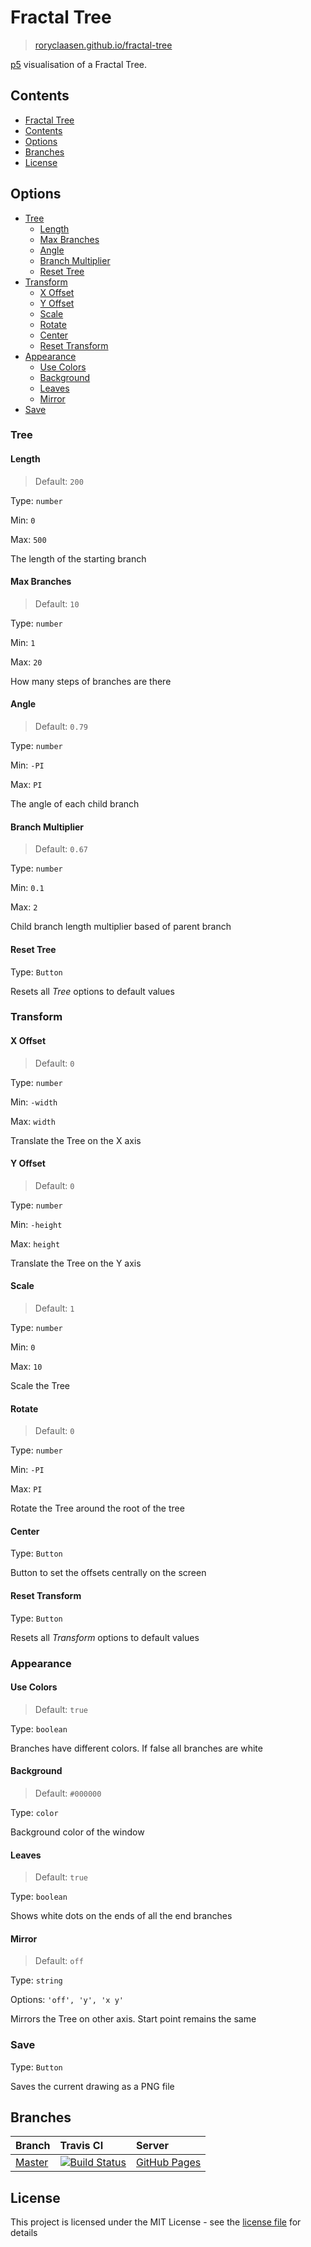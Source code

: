 # Fractal Tree

> [roryclaasen.github.io/fractal-tree](https://roryclaasen.github.io/fractal-tree)

[p5](https://github.com/processing/p5.js) visualisation of a Fractal Tree.

## Contents

- [Fractal Tree](#fractal-tree)
- [Contents](#contents)
- [Options](#options)
- [Branches](#branches)
- [License](#license)

## Options

- [Tree](#tree)
  - [Length](#length)
  - [Max Branches](#max-branches)
  - [Angle](#angle)
  - [Branch Multiplier](#branch-multiplier)
  - [Reset Tree](#reset-tree)
- [Transform](#transform)
  - [X Offset](#x-offset)
  - [Y Offset](#y-offset)
  - [Scale](#scale)
  - [Rotate](#rotate)
  - [Center](#center)
  - [Reset Transform](#reset-transform)
- [Appearance](#appearance)
  - [Use Colors](#use-colors)
  - [Background](#background)
  - [Leaves](#leaves)
  - [Mirror](#mirror)
- [Save](#save)

### Tree

#### Length

> Default: `200`

Type: `number`

Min: `0`

Max: `500`

The length of the starting branch

#### Max Branches

> Default: `10`

Type: `number`

Min: `1`

Max: `20`

How many steps of branches are there

#### Angle

> Default: `0.79`

Type: `number`

Min: `-PI`

Max: `PI`

The angle of each child branch

#### Branch Multiplier

> Default: `0.67`

Type: `number`

Min: `0.1`

Max: `2`

Child branch length multiplier based of parent branch

#### Reset Tree

Type: `Button`

Resets all _Tree_ options to default values

### Transform

#### X Offset

> Default: `0`

Type: `number`

Min: `-width`

Max: `width`

Translate the Tree on the X axis

#### Y Offset

> Default: `0`

Type: `number`

Min: `-height`

Max: `height`

Translate the Tree on the Y axis

#### Scale

> Default: `1`

Type: `number`

Min: `0`

Max: `10`

Scale the Tree

#### Rotate

> Default: `0`

Type: `number`

Min: `-PI`

Max: `PI`

Rotate the Tree around the root of the tree

#### Center

Type: `Button`

Button to set the offsets centrally on the screen

#### Reset Transform

Type: `Button`

Resets all _Transform_ options to default values

### Appearance

#### Use Colors

> Default: `true`

Type: `boolean`

Branches have different colors. If false all branches are white

#### Background

> Default: `#000000`

Type: `color`

Background color of the window

#### Leaves

> Default: `true`

Type: `boolean`

Shows white dots on the ends of all the end branches

#### Mirror

> Default: `off`

Type: `string`

Options: `'off', 'y', 'x y'`

Mirrors the Tree on other axis. Start point remains the same

### Save

Type: `Button`

Saves the current drawing as a PNG file

## Branches

| Branch | Travis CI | Server |
|:-------|:----------|:-------|
| [Master](https://github.com/roryclaasen/fractal-tree/tree/master) | [![Build Status][CI-master]](https://travis-ci.com/roryclaasen/fractal-tree) | [GitHub Pages](https://roryclaasen.github.io/fractal-tree) |

## License

This project is licensed under the MIT License - see the [license file](LICENSE) for details

[CI-master]: https://travis-ci.com/roryclaasen/fractal-tree.svg?branch=master "Travis CI"
